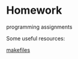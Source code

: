 Homework
========

programming assignments

Some useful resources:

[makefiles](http://mrbook.org/tutorials/make/)
